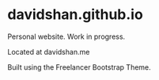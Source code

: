 # davidshan.github.io
Personal website. Work in progress.

Located at davidshan.me

Built using the Freelancer Bootstrap Theme.
